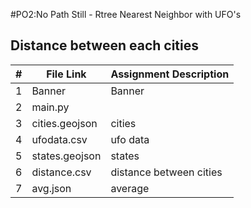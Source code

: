 #PO2:No Path Still - Rtree Nearest Neighbor with UFO's

## Distance between each cities


|   #   | File Link       | Assignment Description              |  
| :---: | --------------  | --------------------------------    |
|     1 | Banner          |  Banner                             |
|     2 | main.py         |                                     |
|     3 | cities.geojson  | cities                              |
|     4 | ufodata.csv     | ufo data                            |
|     5 | states.geojson  | states                              |
|     6 | distance.csv    | distance between cities             |
|     7 | avg.json        | average                             |



